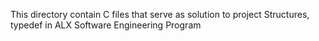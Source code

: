 This directory contain C files that serve as solution to project Structures, typedef in ALX Software Engineering Program
